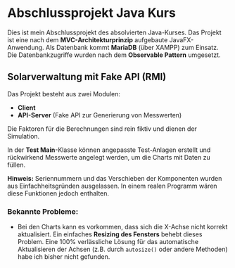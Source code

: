 # Abschlussprojekt Java Kurs

Dies ist mein Abschlussprojekt des absolvierten Java-Kurses. Das Projekt ist eine nach dem **MVC-Architekturprinzip** aufgebaute JavaFX-Anwendung. Als Datenbank kommt **MariaDB** (über XAMPP) zum Einsatz. Die Datenbankzugriffe wurden nach dem **Observable Pattern** umgesetzt.

## Solarverwaltung mit Fake API (RMI)

Das Projekt besteht aus zwei Modulen:
- **Client**
- **API-Server** (Fake API zur Generierung von Messwerten)

Die Faktoren für die Berechnungen sind rein fiktiv und dienen der Simulation.

In der **Test Main**-Klasse können angepasste Test-Anlagen erstellt und rückwirkend Messwerte angelegt werden, um die Charts mit Daten zu füllen.

**Hinweis:** Seriennummern und das Verschieben der Komponenten wurden aus Einfachheitsgründen ausgelassen. In einem realen Programm wären diese Funktionen jedoch enthalten.

### Bekannte Probleme:
- Bei den Charts kann es vorkommen, dass sich die X-Achse nicht korrekt aktualisiert. Ein einfaches **Resizing des Fensters** behebt dieses Problem. Eine 100% verlässliche Lösung für das automatische Aktualisieren der Achsen (z.B. durch `autosize()` oder andere Methoden) habe ich bisher nicht gefunden.
